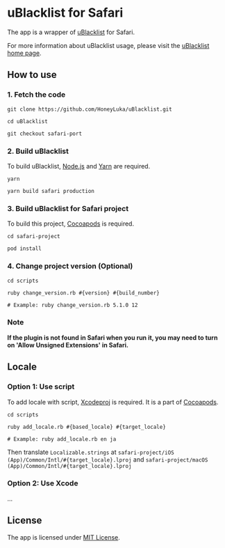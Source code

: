 # uBlacklist for Safari 
The app is a wrapper of [uBlacklist](https://github.com/iorate/uBlacklist) for Safari.

For more information about uBlacklist usage, please visit the [uBlacklist home page](https://github.com/iorate/uBlacklist).

## How to use

### 1. Fetch the code
```
git clone https://github.com/HoneyLuka/uBlacklist.git

cd uBlacklist

git checkout safari-port
```

### 2. Build uBlacklist
To build uBlacklist, [Node.js](https://nodejs.org/en/) and [Yarn](https://classic.yarnpkg.com/en/) are required.
```
yarn

yarn build safari production
```

### 3. Build uBlacklist for Safari project
To build this project, [Cocoapods](https://cocoapods.org) is required.
```
cd safari-project

pod install
```

### 4. Change project version (Optional)
```
cd scripts

ruby change_version.rb #{version} #{build_number}

# Example: ruby change_version.rb 5.1.0 12
```

### Note
**If the plugin is not found in Safari when you run it, you may need to turn on 'Allow Unsigned Extensions' in Safari.**

## Locale

### Option 1: Use script
To add locale with script, [Xcodeproj](https://github.com/CocoaPods/Xcodeproj) is required. It is a part of [Cocoapods](https://cocoapods.org).
```
cd scripts

ruby add_locale.rb #{based_locale} #{target_locale}

# Example: ruby add_locale.rb en ja
```

Then translate ```Localizable.strings``` at ```safari-project/iOS (App)/Common/Intl/#{target_locale}.lproj``` and ```safari-project/macOS (App)/Common/Intl/#{target_locale}.lproj```

### Option 2: Use Xcode

...

## License

The app is licensed under [MIT License](LICENSE).